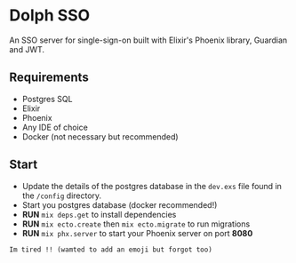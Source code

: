# Dolph SSO

An SSO server for single-sign-on built with Elixir's Phoenix library, Guardian and JWT.

## Requirements

* Postgres SQL
* Elixir
* Phoenix
* Any IDE of choice
* Docker (not necessary but recommended)

## Start

- Update the details of the postgres database in the `dev.exs` file found in the `/config` directory.
- Start you postgres database (docker recommended!)
- **RUN** `mix deps.get` to install dependencies
- **RUN** `mix ecto.create` then `mix ecto.migrate` to run migrations
- **RUN** `mix phx.server` to start your Phoenix server on port **8080**

``Im tired !! (wamted to add an emoji but forgot too)``